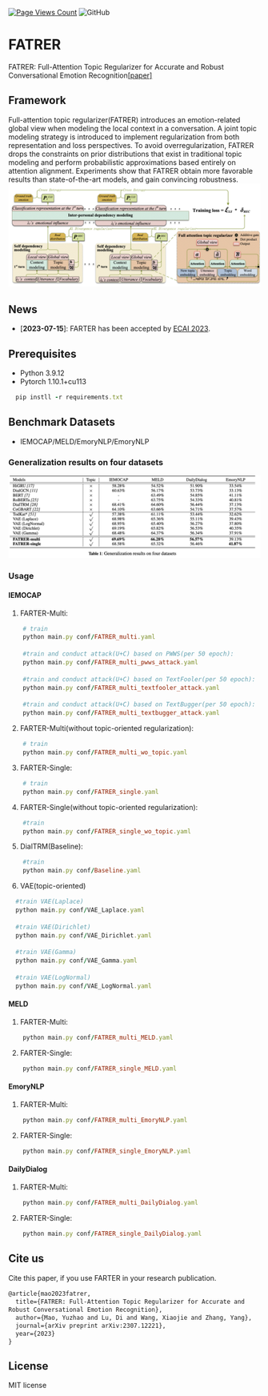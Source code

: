 [![Page Views Count](https://badges.toozhao.com/badges/01H6DP5J9EN57TWX753KQ0MR83/blue.svg)](https://badges.toozhao.com/stats/01H6DP5J9EN57TWX753KQ0MR83 "Get your own page views count badge on badges.toozhao.com")  ![GitHub](https://img.shields.io/github/license/ludybupt/FATRER?style=flat-square)
# FATRER
FATRER: Full-Attention Topic Regularizer for Accurate and Robust Conversational Emotion Recognition[[paper]](https://arxiv.org/abs/2307.12221) 
## Framework
Full-attention topic regularizer(FATRER) introduces an emotion-related
global view when modeling the local context in a conversation. A
joint topic modeling strategy is introduced to implement regularization from both representation and loss perspectives. To avoid overregularization, FATRER drops the constraints on prior distributions that exist in traditional topic modeling and perform probabilistic approximations based entirely on attention alignment. Experiments show
that FATRER obtain more favorable results than state-of-the-art
models, and gain convincing robustness.
![fater_demo](./images/demo.png)
## News
- [**2023-07-15**]: FARTER has been accepted by [ECAI 2023](https://ecai2023.eu/acceptedpapers).

## Prerequisites
- Python 3.9.12
- Pytorch 1.10.1+cu113
``` ruby
  pip instll -r requirements.txt
```
## Benchmark Datasets
- IEMOCAP/MELD/EmoryNLP/EmoryNLP
###  Generalization results on four datasets
![fater_demo](./images/table1.png)
###  Usage
#### IEMOCAP
1. FARTER-Multi: 
``` ruby
    # train
    python main.py conf/FATRER_multi.yaml

    #train and conduct attack(U+C) based on PWWS(per 50 epoch):
    python main.py conf/FATRER_multi_pwws_attack.yaml

    #train and conduct attack(U+C) based on TextFooler(per 50 epoch):
    python main.py conf/FATRER_multi_textfooler_attack.yaml

    #train and conduct attack(U+C) based on TextBugger(per 50 epoch):
    python main.py conf/FATRER_multi_textbugger_attack.yaml
```
2. FARTER-Multi(without topic-oriented regularization):
``` ruby
    # train
    python main.py conf/FATRER_multi_wo_topic.yaml
```
3. FARTER-Single: 
``` ruby
    # train
    python main.py conf/FATRER_single.yaml
``` 
4. FARTER-Single(without topic-oriented regularization): 
``` ruby
    #train
    python main.py conf/FATRER_single_wo_topic.yaml
``` 
5. DialTRM(Baseline): 
``` ruby
    #train
    python main.py conf/Baseline.yaml
``` 
6. VAE(topic-oriented)
``` ruby
  #train VAE(Laplace)
  python main.py conf/VAE_Laplace.yaml

  #train VAE(Dirichlet)
  python main.py conf/VAE_Dirichlet.yaml

  #train VAE(Gamma)
  python main.py conf/VAE_Gamma.yaml

  #train VAE(LogNormal)
  python main.py conf/VAE_LogNormal.yaml
``` 
#### MELD
1. FARTER-Multi: 
``` ruby
    python main.py conf/FATRER_multi_MELD.yaml
``` 
2. FARTER-Single: 
``` ruby
    python main.py conf/FATRER_single_MELD.yaml
``` 
#### EmoryNLP
1. FARTER-Multi: 
``` ruby
    python main.py conf/FATRER_multi_EmoryNLP.yaml
```
2. FARTER-Single: 
``` ruby
    python main.py conf/FATRER_single_EmoryNLP.yaml
```

#### DailyDialog
1. FARTER-Multi: 
``` ruby
    python main.py conf/FATRER_multi_DailyDialog.yaml
```
2. FARTER-Single: 
``` ruby
    python main.py conf/FATRER_single_DailyDialog.yaml
```
## Cite us
Cite this paper, if you use FARTER in your research publication.
```
@article{mao2023fatrer,
  title={FATRER: Full-Attention Topic Regularizer for Accurate and Robust Conversational Emotion Recognition},
  author={Mao, Yuzhao and Lu, Di and Wang, Xiaojie and Zhang, Yang},
  journal={arXiv preprint arXiv:2307.12221},
  year={2023}
}
```

## License
MIT license
